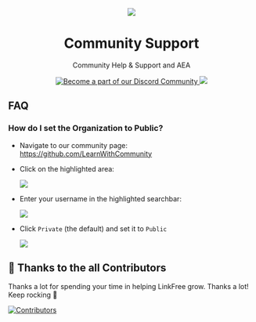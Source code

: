 <div align="center">
  <img src="https://user-images.githubusercontent.com/91655303/144630238-db743fc3-72d4-4f3d-ac97-0bab2b6c2f6f.png">
  <h1>Community Support</h1>
  <p>Community Help & Support and AEA</p>
  <p>
    <a href="https://dsc.gg/learnwithcommunity">
      <img alt="Become a part of our Discord Community" src="https://img.shields.io/discord/851449008877469697?style=flat-square">
    </a>
    <a href="https://github.com/LearnWithCommunity/support/issues/new?assignees=&labels=invite+me+to+the+organisation&template=invitation.yml&title=Invite+me+to+the+GitHub+Community+Organization">
      <img src="https://img.shields.io/badge/join-our%20github%20organisation-brightgreen?style=flat-square">
    </a>
  </p>
</div>

## FAQ

### How do I set the Organization to Public?
- Navigate to our community page: https://github.com/LearnWithCommunity
	
- Click on the highlighted area:
	
	![](https://user-images.githubusercontent.com/91655303/144694971-52b9ecc8-444e-4133-a74c-fc76d7b64692.png)
	
- Enter your username in the highlighted searchbar:
	
	![](https://user-images.githubusercontent.com/91655303/144694991-e39efb23-3a8d-42a1-8493-9147428fdb9d.png)
	
- Click `Private` (the default) and set it to `Public`
	
	![](https://user-images.githubusercontent.com/91655303/144695000-d7c875be-93d6-4265-8a53-350ba6028b2f.png)

## 💪 Thanks to the all Contributors

Thanks a lot for spending your time in helping LinkFree grow. Thanks a lot! Keep rocking 🍻

[![Contributors](https://contrib.rocks/image?repo=LearnWithCommunity/support)](https://github.com/LearnWithCommunity/support/graphs/contributors)
